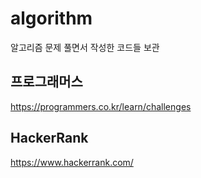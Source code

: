 # algorithm
알고리즘 문제 풀면서 작성한 코드들 보관

## 프로그래머스
https://programmers.co.kr/learn/challenges

## HackerRank
https://www.hackerrank.com/



